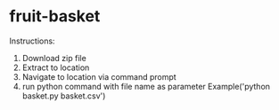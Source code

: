 # fruit-basket

Instructions:

1. Download zip file
2. Extract to location
3. Navigate to location via command prompt
4. run python command with file name as parameter
Example('python basket.py basket.csv')
